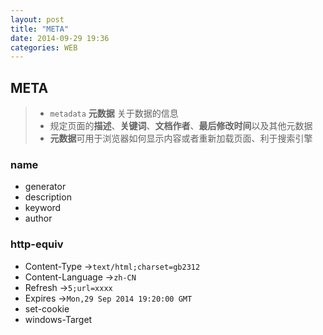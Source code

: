 ```yaml
---
layout: post
title: "META"
date: 2014-09-29 19:36
categories: WEB
---
```


## META ##
>- `metadata` **元数据** 关于数据的信息
>- 规定页面的**描述**、**关键词**、**文档作者**、**最后修改时间**以及其他元数据
>- **元数据**可用于浏览器如何显示内容或者重新加载页面、利于搜索引擎


### name ###
- generator
- description
- keyword
- author

### http-equiv ###
- Content-Type ->`text/html;charset=gb2312`
- Content-Language ->`zh-CN`
- Refresh ->`5;url=xxxx`
- Expires ->`Mon,29 Sep 2014 19:20:00 GMT`
- set-cookie 
- windows-Target



